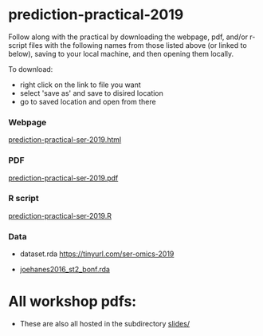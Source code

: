 # prediction-practical-2019

Follow along with the practical by downloading the webpage, pdf, and/or r-script files with the following names from those listed above (or linked to below), saving to your local machine, and then opening them locally.

To download: 
 * right click on the link to file you want
 * select 'save as' and save to disired location
 * go to saved location and open from there

### Webpage

[prediction-practical-ser-2019.html](https://htmlpreview.github.io/?https://github.com/yousefi138/prediction-practical-ser-2019/blob/master/prediction-practical-ser-2019.html)

### PDF

[prediction-practical-ser-2019.pdf](prediction-practical-ser-2019.pdf)

### R script

[prediction-practical-ser-2019.R](prediction-practical-ser-2019.R)

### Data

* dataset.rda https://tinyurl.com/ser-omics-2019

* [joehanes2016_st2_bonf.rda](joehanes2016_st2_bonf.rda)

# All workshop pdfs:

* These are also all hosted in the subdirectory [slides/](slides)






